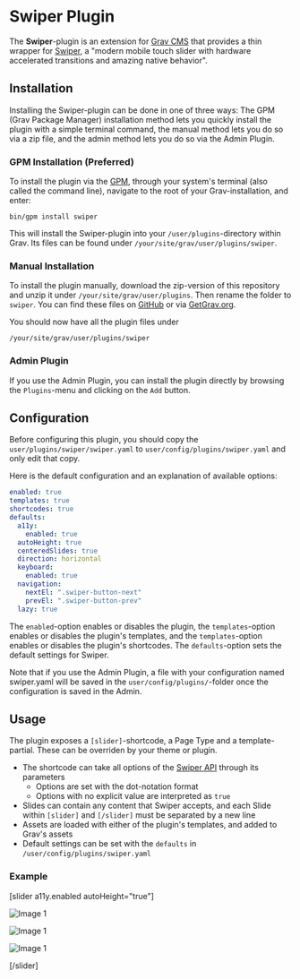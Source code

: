 # Swiper Plugin

The **Swiper**-plugin is an extension for [Grav CMS](http://github.com/getgrav/grav) that provides a thin wrapper for [Swiper](https://swiperjs.com/), a "modern mobile touch slider with hardware accelerated transitions and amazing native behavior".

## Installation

Installing the Swiper-plugin can be done in one of three ways: The GPM (Grav Package Manager) installation method lets you quickly install the plugin with a simple terminal command, the manual method lets you do so via a zip file, and the admin method lets you do so via the Admin Plugin.

### GPM Installation (Preferred)

To install the plugin via the [GPM](http://learn.getgrav.org/advanced/grav-gpm), through your system's terminal (also called the command line), navigate to the root of your Grav-installation, and enter:

    bin/gpm install swiper

This will install the Swiper-plugin into your `/user/plugins`-directory within Grav. Its files can be found under `/your/site/grav/user/plugins/swiper`.

### Manual Installation

To install the plugin manually, download the zip-version of this repository and unzip it under `/your/site/grav/user/plugins`. Then rename the folder to `swiper`. You can find these files on [GitHub](https://github.com/ole-vik/grav-plugin-swiper) or via [GetGrav.org](http://getgrav.org/downloads/plugins#extras).

You should now have all the plugin files under

    /your/site/grav/user/plugins/swiper

### Admin Plugin

If you use the Admin Plugin, you can install the plugin directly by browsing the `Plugins`-menu and clicking on the `Add` button.

## Configuration

Before configuring this plugin, you should copy the `user/plugins/swiper/swiper.yaml` to `user/config/plugins/swiper.yaml` and only edit that copy.

Here is the default configuration and an explanation of available options:

```yaml
enabled: true
templates: true
shortcodes: true
defaults:
  a11y:
    enabled: true
  autoHeight: true
  centeredSlides: true
  direction: horizontal
  keyboard:
    enabled: true
  navigation:
    nextEl: ".swiper-button-next"
    prevEl: ".swiper-button-prev"
  lazy: true
```

The `enabled`-option enables or disables the plugin, the `templates`-option enables or disables the plugin's templates, and the `templates`-option enables or disables the plugin's shortcodes. The `defaults`-option sets the default settings for Swiper.

Note that if you use the Admin Plugin, a file with your configuration named swiper.yaml will be saved in the `user/config/plugins/`-folder once the configuration is saved in the Admin.

## Usage

The plugin exposes a `[slider]`-shortcode, a Page Type and a template-partial. These can be overriden by your theme or plugin.

- The shortcode can take all options of the [Swiper API](https://swiperjs.com/api) through its parameters
    - Options are set with the dot-notation format
    - Options with no explicit value are interpreted as `true`
- Slides can contain any content that Swiper accepts, and each Slide within `[slider]` and `[/slider]` must be separated by a new line
- Assets are loaded with either of the plugin's templates, and added to Grav's assets
- Default settings can be set with the `defaults` in `/user/config/plugins/swiper.yaml`

### Example

[slider a11y.enabled autoHeight="true"]

![Image 1](image1.jpg)

![Image 1](image2.jpg)

![Image 1](image3.jpg)

[/slider]
